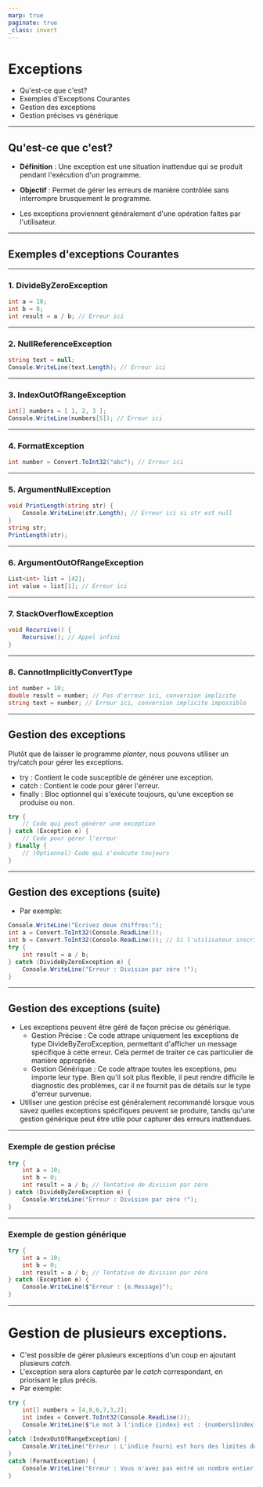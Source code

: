 ```yaml
---
marp: true
paginate: true
_class: invert
---
```


# Exceptions
- Qu'est-ce que c'est?
- Exemples d'Exceptions Courantes
- Gestion des exceptions
- Gestion précises vs générique

---

## Qu'est-ce que c'est?
- **Définition** : Une exception est une situation inattendue qui se produit pendant l'exécution d'un programme.
- **Objectif** : Permet de gérer les erreurs de manière contrôlée sans interrompre brusquement le programme.

- Les exceptions proviennent généralement d'une opération faites par l'utilisateur.

---

## Exemples d'exceptions Courantes

---

### 1. DivideByZeroException
```csharp
int a = 10;
int b = 0;
int result = a / b; // Erreur ici
```

---

### 2. NullReferenceException
```csharp
string text = null;
Console.WriteLine(text.Length); // Erreur ici
```

---

### 3. IndexOutOfRangeException
```csharp
int[] numbers = [ 1, 2, 3 ];
Console.WriteLine(numbers[5]); // Erreur ici
```

---

### 4. FormatException
```csharp
int number = Convert.ToInt32("abc"); // Erreur ici
```

---

### 5. ArgumentNullException
```csharp
void PrintLength(string str) {
    Console.WriteLine(str.Length); // Erreur ici si str est null
}
string str;
PrintLength(str);
```

---

### 6. ArgumentOutOfRangeException
```csharp
List<int> list = [42];
int value = list[1]; // Erreur ici
```

---

### 7. StackOverflowException
```csharp
void Recursive() {
    Recursive(); // Appel infini
}
```

---

### 8. CannotImplicitlyConvertType
```csharp
int number = 10;
double result = number; // Pas d'erreur ici, conversion implicite
string text = number; // Erreur ici, conversion implicite impossible
```

---

## Gestion des exceptions
Plutôt que de laisser le programme *planter*, nous pouvons utiliser un try/catch pour gérer les exceptions.
- try : Contient le code susceptible de générer une exception.
- catch : Contient le code pour gérer l'erreur.
- finally : Bloc optionnel qui s'exécute toujours, qu'une exception se produise ou non.
```csharp
try {
    // Code qui peut générer une exception
} catch (Exception e) {
    // Code pour gérer l'erreur
} finally {
    // (Optionnel) Code qui s'exécute toujours
}
```

---

## Gestion des exceptions (suite)
- Par exemple:
```csharp
Console.WriteLine("Écrivez deux chiffres:");
int a = Convert.ToInt32(Console.ReadLine());
int b = Convert.ToInt32(Console.ReadLine()); // Si l'utilisateur inscrit 0 ici.
try {
    int result = a / b;
} catch (DivideByZeroException e) {
    Console.WriteLine("Erreur : Division par zéro !");
}
```

---

## Gestion des exceptions (suite)
- Les exceptions peuvent être géré de façon précise ou générique.
  - Gestion Précise : Ce code attrape uniquement les exceptions de type DivideByZeroException, permettant d'afficher un message spécifique à cette erreur. Cela permet de traiter ce cas particulier de manière appropriée.
  - Gestion Générique : Ce code attrape toutes les exceptions, peu importe leur type. Bien qu'il soit plus flexible, il peut rendre difficile le diagnostic des problèmes, car il ne fournit pas de détails sur le type d'erreur survenue.
- Utiliser une gestion précise est généralement recommandé lorsque vous savez quelles exceptions spécifiques peuvent se produire, tandis qu'une gestion générique peut être utile pour capturer des erreurs inattendues.

---

### Exemple de gestion précise

```csharp
try {
    int a = 10;
    int b = 0;
    int result = a / b; // Tentative de division par zéro
} catch (DivideByZeroException e) {
    Console.WriteLine("Erreur : Division par zéro !");
}
```

---

### Exemple de gestion générique

```csharp
try {
    int a = 10;
    int b = 0;
    int result = a / b; // Tentative de division par zéro
} catch (Exception e) {
    Console.WriteLine($"Erreur : {e.Message}");
}

```

---

# Gestion de plusieurs exceptions.
- C'est possible de gérer plusieurs exceptions d'un coup en ajoutant plusieurs *catch*.
- L'exception sera alors capturée par le *catch* correspondant, en priorisant le plus précis.
- Par exemple:
```c#
try {
    int[] numbers = [4,8,6,7,3,2];
    int index = Convert.ToInt32(Console.ReadLine());
    Console.WriteLine($"Le mot à l'indice {index} est : {numbers[index]}");
}
catch (IndexOutOfRangeException) {
    Console.WriteLine("Erreur : L'indice fourni est hors des limites du tableau.");
}
catch (FormatException) {
    Console.WriteLine("Erreur : Vous n'avez pas entré un nombre entier valide.");
}

```
